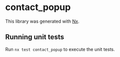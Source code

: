 # contact_popup

This library was generated with [Nx](https://nx.dev).

## Running unit tests

Run `nx test contact_popup` to execute the unit tests.
